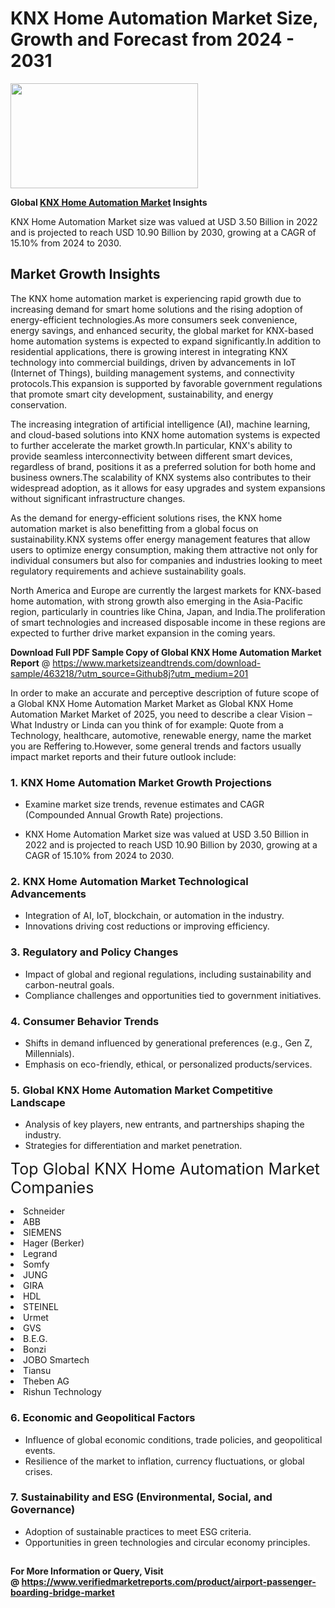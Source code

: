 <H1>KNX Home Automation Market Size, Growth and Forecast from 2024 - 2031</H1><img class="aligncenter size-medium wp-image-584254" src="https://thirdeyenews.in/wp-content/uploads/2024/09/Global-Market-Research-300x168.jpeg" alt="" width="300" height="168" /><p><strong>Global&nbsp;<a href="https://www.marketsizeandtrends.com/download-sample/463218/?utm_source=Github8j?utm_medium=201">KNX Home Automation Market</a> Insights</strong></p><p>KNX Home Automation Market size was valued at USD 3.50 Billion in 2022 and is projected to reach USD 10.90 Billion by 2030, growing at a CAGR of 15.10% from 2024 to 2030.</p><p><h2>Market Growth Insights</h2> <p>The KNX home automation market is experiencing rapid growth due to increasing demand for smart home solutions and the rising adoption of energy-efficient technologies.As more consumers seek convenience, energy savings, and enhanced security, the global market for KNX-based home automation systems is expected to expand significantly.In addition to residential applications, there is growing interest in integrating KNX technology into commercial buildings, driven by advancements in IoT (Internet of Things), building management systems, and connectivity protocols.This expansion is supported by favorable government regulations that promote smart city development, sustainability, and energy conservation.</p> <p>The increasing integration of artificial intelligence (AI), machine learning, and cloud-based solutions into KNX home automation systems is expected to further accelerate the market growth.In particular, KNX's ability to provide seamless interconnectivity between different smart devices, regardless of brand, positions it as a preferred solution for both home and business owners.The scalability of KNX systems also contributes to their widespread adoption, as it allows for easy upgrades and system expansions without significant infrastructure changes.</p> <p>As the demand for energy-efficient solutions rises, the KNX home automation market is also benefitting from a global focus on sustainability.KNX systems offer energy management features that allow users to optimize energy consumption, making them attractive not only for individual consumers but also for companies and industries looking to meet regulatory requirements and achieve sustainability goals.</p> <p>North America and Europe are currently the largest markets for KNX-based home automation, with strong growth also emerging in the Asia-Pacific region, particularly in countries like China, Japan, and India.The proliferation of smart technologies and increased disposable income in these regions are expected to further drive market expansion in the coming years.</p> <p><span class=""><strong>Download Full PDF Sample Copy of Global KNX Home Automation Market Report</strong> @ <a href="https://www.marketsizeandtrends.com/download-sample/463218/?utm_source=Github8j?utm_medium=201" target="_blank">https://www.marketsizeandtrends.com/download-sample/463218/?utm_source=Github8j?utm_medium=201</a></span></p><p>In order to make an accurate and perceptive description of future scope of a Global&nbsp;KNX Home Automation Market Market as Global&nbsp;KNX Home Automation Market Market of 2025, you need to describe a clear Vision &ndash; What Industry or Linda can you think of for example: Quote from a Technology, healthcare, automotive, renewable energy, name the market you are Reffering to.However, some general trends and factors usually impact market reports and their future outlook include:</p><h3>1.&nbsp;<strong>KNX Home Automation Market Growth Projections</strong></h3><ul><li>Examine market size trends, revenue estimates and CAGR (Compounded Annual Growth Rate) projections.</li><li><p>KNX Home Automation Market size was valued at USD 3.50 Billion in 2022 and is projected to reach USD 10.90 Billion by 2030, growing at a CAGR of 15.10% from 2024 to 2030.</p></li></ul><h3>2.&nbsp;<strong>KNX Home Automation Market Technological Advancements</strong></h3><ul><li>Integration of AI, IoT, blockchain, or automation in the industry.</li><li>Innovations driving cost reductions or improving efficiency.</li></ul><h3>3.&nbsp;<strong>Regulatory and Policy Changes</strong></h3><ul><li>Impact of global and regional regulations, including sustainability and carbon-neutral goals.</li><li>Compliance challenges and opportunities tied to government initiatives.</li></ul><h3>4.&nbsp;<strong>Consumer Behavior Trends</strong></h3><ul><li>Shifts in demand influenced by generational preferences (e.g., Gen Z, Millennials).</li><li>Emphasis on eco-friendly, ethical, or personalized products/services.</li></ul><h3>5.&nbsp;<strong>Global KNX Home Automation Market Competitive Landscape</strong></h3><ul><li>Analysis of key players, new entrants, and partnerships shaping the industry.</li><li>Strategies for differentiation and market penetration.</li></ul><p data-pm-slice="1 1 []"><span style="color: inherit; font-family: inherit; font-size: 25px;">Top Global KNX Home Automation Market Companies</span></p><div class="" data-test-id=""><p><li>Schneider</li><li> ABB</li><li> SIEMENS</li><li> Hager (Berker)</li><li> Legrand</li><li> Somfy</li><li> JUNG</li><li> GIRA</li><li> HDL</li><li> STEINEL</li><li> Urmet</li><li> GVS</li><li> B.E.G.</li><li> Bonzi</li><li> JOBO Smartech</li><li> Tiansu</li><li> Theben AG</li><li> Rishun Technology</li></p></div><h3>6.&nbsp;<strong>Economic and Geopolitical Factors</strong></h3><ul><li>Influence of global economic conditions, trade policies, and geopolitical events.</li><li>Resilience of the market to inflation, currency fluctuations, or global crises.</li></ul><h3>7.&nbsp;<strong>Sustainability and ESG (Environmental, Social, and Governance)</strong></h3><ul><li>Adoption of sustainable practices to meet ESG criteria.</li><li>Opportunities in green technologies and circular economy principles.</li></ul><h2><strong style="font-size: 14px;">For More Information or Query, Visit @&nbsp;</strong><a style="background-color: #ffffff; font-size: 14px;" href="https://www.marketsizeandtrends.com/report/knx-home-automation-market/" target="_blank">https://www.verifiedmarketreports.com/product/airport-passenger-boarding-bridge-market</a></h2>
